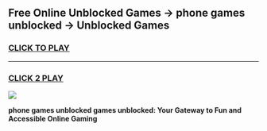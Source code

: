 
## Free Online Unblocked Games → phone games unblocked → Unblocked Games
<h3>
<a href="https://premium.freeplayer.one?title=phone_games_unblocked&ref=21F">CLICK TO PLAY</a></h3>
<hr>

<h3>
<a href="https://premium.freeplayer.one?title=phone_games_unblocked&ref=21F">CLICK 2 PLAY</a>
  
</h3>

<a href="https://premium.freeplayer.one?title=phone_games_unblocked&ref=21F/"><img src="https://clearcache.store/games.png"></a>


**phone games unblocked games unblocked: Your Gateway to Fun and Accessible Online Gaming**
